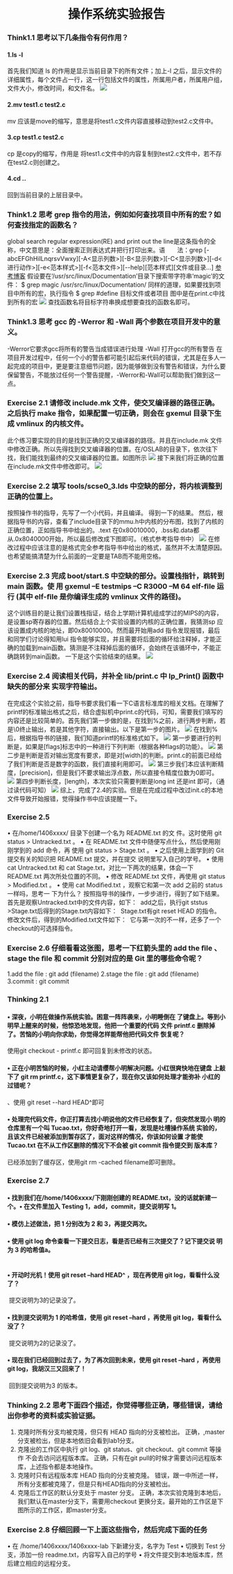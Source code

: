 #  <center>     操作系统实验报告<br>
### Think1.1 思考以下几条指令有何作用？
####  1.ls -l
首先我们知道 ls 的作用是显示当前目录下的所有文件；加上-l 之后，显示文件的详细属性，每个文件占一行，这一行包括文件的属性，所属用户者，所属用户组，文件大小，修改时间，和文件名。
![](https://github.com/Minwellcym/BUAA_MIPS_OS_DOC/blob/master/QQ%E6%88%AA%E5%9B%BE20160323204329.jpg)
####  2.mv test1.c test2.c
mv 应该是move的缩写，意思是将test1.c文件内容直接移动到test2.c文件中。
####  3.cp test1.c test2.c
cp 是copy的缩写，作用是 将test1.c文件中的内容复制到test2.c文件中，若不存在test2.c则创建之。
####  4.cd ..
回到当前目录的上层目录中。
### Think1.2 思考 grep 指令的用法，例如如何查找项目中所有的宏？如何查找指定的函数名？ 
global search regular expression(RE) and print out the line是这条指令的全称，中文意思是：全面搜索正则表达式并把行打印出来。语　　法：grep [-abcEFGhHilLnqrsvVwxy][-A<显示列数>][-B<显示列数>][-C<显示列数>][-d<进行动作>][-e<范本样式>][-f<范本文件>][--help][范本样式][文件或目录...]
[参考博客](http://blog.csdn.net/dysh1985/article/details/7571273)
假设要在‘/usr/src/linux/Documentation’目录下搜索带字符串‘magic’的文件：
 $ grep magic /usr/src/linux/Documentation/
 同样的道理，如果要找到项目中所有的宏，执行指令
$  grep #define 目标文件或者项目 
图中是在print.c中找到所有的宏
![](https://github.com/Minwellcym/BUAA_MIPS_OS_DOC/blob/master/QQ%E6%88%AA%E5%9B%BE20160323212322.jpg)
查找函数名将目标字符串换成想要查找的函数名即可。
### Think1.3 思考 gcc 的 -Werror 和 -Wall 两个参数在项目开发中的意义。
-Werror它要求gcc将所有的警告当成错误进行处理
-Wall         打开gcc的所有警告
在项目开发过程中，任何一个小的警告都可能引起后来代码的错误，尤其是在多人一起完成的项目中，更是要注意细节问题，因为能够做到没有警告和错误，为什么要保留警告，不能放过任何一个警告提醒，-Werror和-Wall可以帮助我们做到这一点。
### Exercise 2.1 请修改 include.mk 文件，使交叉编译器的路径正确。之后执行 make 指令，如果配置一切正确，则会在 gxemul 目录下生成 vmlinux 的内核文件。
此个练习要实现的目的是找到正确的交叉编译器的路径。并且在include.mk 文件中修改正确。所以先得找到交叉编译器的位置。在/OSLAB的目录下，依次往下找，我们能找到最终的交叉编译器的位置。如图所示
![](https://github.com/Minwellcym/BUAA_MIPS_OS_DOC/blob/master/QQ%E6%88%AA%E5%9B%BE20160323214206.jpg)
接下来我们将正确的位置在include.mk文件中修改即可。
![](https://github.com/Minwellcym/BUAA_MIPS_OS_DOC/blob/master/QQ%E6%88%AA%E5%9B%BE20160323214417.jpg)
### Exercise 2.2 填写 tools/scse0_3.lds 中空缺的部分，将内核调整到正确的位置上。
按照操作书的指导，先写了一个小代码，并且编译。
得到一下的结果。
然后，根据指导书的内容，查看了include目录下的mmu.h中内核的分布图，找到了内核的正确位置，正如指导书中给出的。.text 在0x80010000，.bss和.data都从.0x8040000开始，所以最后修改成下图即可。（格式参考指导书中）
![](https://github.com/Minwellcym/BUAA_MIPS_OS_DOC/blob/master/QQ%E6%88%AA%E5%9B%BE20160323221059.jpg)
在修改过程中应该注意的是格式完全参考指导书中给出的格式，虽然并不太清楚原因。也希望能搞清楚为什么前面的一定要是TAB而不能用空格。
### Exercise 2.3 完成 boot/start.S 中空缺的部分。设置栈指针，跳转到 main 函数。使 用 gxemul –E testmips –C R3000 –M 64 elf-ﬁle 运行 (其中 elf-ﬁle 是你编译生成的 vmlinux 文件的路径)。 
这个训练目的是让我们设置栈指证，结合上学期计算机组成学过的MIPS的内容，是设置sp寄存器的位置。然后结合上个实验设置的内核的正确位置，我猜测sp 应该设置成内核的地址，即0x80010000。然而最开始用add 指令发现报错，最后和同学们讨论得知用lui 指令能够实现，并且需要将后面的循环给注释掉，才能正确的加载到main函数。猜测是不注释掉后面的循环，会始终在该循环中，不能正确跳转到main函数。
一下是这个实验结束的结果。
![](https://github.com/Minwellcym/BUAA_MIPS_OS_DOC/blob/master/QQ%E6%88%AA%E5%9B%BE20160323222549.jpg)
### Exercise 2.4 阅读相关代码，并补全 lib/print.c 中 lp_Print() 函数中缺失的部分来 实现字符输出。 
在完成这个实验之前，指导书要求我们看一下C语言标准库的相关文档。在理解了printf的标准输出格式之后，结合虚拟机中print.c的代码，可知，需要我们填写的内容还是比较简单的。首先我们第一步做的是，在找到%之前，进行两步判断，若是\0终止输出，若是其他字符，直接输出。以下是第一步的图片。
![](https://github.com/Minwellcym/BUAA_MIPS_OS_DOC/blob/master/QQ%E6%88%AA%E5%9B%BE20160327225944.jpg)
在找到%后，根据指导书的链接，我们知道printf的标准格式如下。
![](https://github.com/Minwellcym/BUAA_MIPS_OS_DOC/blob/master/QQ%E6%88%AA%E5%9B%BE20160327231705.jpg)
第一步要进行的判断是，如果是[flags]标志中的一种进行下列判断（根据各种flags的功能）。
![](https://github.com/Minwellcym/BUAA_MIPS_OS_DOC/blob/master/QQ%E6%88%AA%E5%9B%BE20160327225959.jpg)
第二步是判断是否对输出宽度有要求，即是对[width]的判断。print.c的前面已经给了我们判断是否是数字的函数，我们直接利用即可。
![](https://github.com/Minwellcym/BUAA_MIPS_OS_DOC/blob/master/QQ%E6%88%AA%E5%9B%BE20160327230010.jpg)
第三步我们本应该判断精度，[precision]，但是我们不要求输出浮点数，所以直接令精度位数为0即可。
![](https://github.com/Minwellcym/BUAA_MIPS_OS_DOC/blob/master/QQ%E6%88%AA%E5%9B%BE20160327231715.jpg)
第四步判断长度，[length]，本次实验只需要判断是long int 还是int 即可，（通过读代码可知）
![](https://github.com/Minwellcym/BUAA_MIPS_OS_DOC/blob/master/QQ%E6%88%AA%E5%9B%BE20160327230017.jpg)
综上，完成了2.4的实验。但是在完成过程中改过init.c的本地文件导致开始报错，觉得操作书中应该提醒一下。
### Exercise 2.5 
• 在/home/1406xxxx/ 目录下创建一个名为 README.txt 的文 件。这时使用 git status > Untracked.txt 。
• 在 README.txt 文件中随便写点什么，然后使用刚刚学到的 add 命令，再 使用 git status > Stage.txt 。
• 之后使用上面学到的 Git 提交有关的知识把 README.txt 提交，并在提交 说明里写入自己的学号。
• 使用 cat Untracked.txt 和 cat Stage.txt，对比一下两次的结果，体会一下 README.txt 两次所处位置的不同。
• 修改 README.txt 文件，再使用 git status > Modiﬁed.txt 。
• 使用 cat Modiﬁed.txt ，观察它和第一次 add 之前的 status 一样吗，思考一 下为什么？
按照指导书的操作，一步步进行，得到了如下结果。首先是观察Untracked.txt中的文件内容，如下：
![]()
add之后，执行git ststus >Stage.txt后得到的Stage.txt内容如下：
![]()
Stage.txt有git reset HEAD 的指令。
修改文件后，得到的Modified.txt文件如下：
![]()
它与第一次的不一样，还多了一个checkout的可选择指令。
### Exercise 2.6 仔细看看这张图，思考一下红箭头里的 add the ﬁle 、stage the ﬁle 和 commit 分别对应的是 Git 里的哪些命令呢？
1.add the file  :   git add (filename)
2.stage the file : git add (filename)
3.commit : git commit
### Thinking 2.1 
#### • 深夜，小明在做操作系统实验。困意一阵阵袭来，小明睡倒在 了键盘上。等到小明早上醒来的时候，他惊恐地发现，他把一个重要的代码 文件 printf.c 删除掉了。苦恼的小明向你求助，你觉得怎样能帮他把代码文件 恢复呢？
使用git checkout - printf.c 即可回复到未修改的状态。
#### • 正在小明苦恼的时候，小红主动请缨帮小明解决问题。小红很爽快地在键盘 上敲下了 git rm printf.c，这下事情更复杂了，现在你又该如何处理才能弥补 小红的过错呢？
、使用 git reset --hard HEAD^即可
#### • 处理完代码文件，你正打算去找小明说他的文件已经恢复了，但突然发现小 明的仓库里有一个叫 Tucao.txt，你好奇地打开一看，发现是吐槽操作系统 实验的，且该文件已经被添加到暂存区了，面对这样的情况，你该如何设置 才能使 Tucao.txt 在不从工作区删除的情况下不会被 git commit 指令提交到 版本库？
已经添加到了缓存区，使用git rm -cached filename即可删除。
### Exercise 2.7
#### • 找到我们在/home/1406xxxx/下刚刚创建的 README.txt，没的话就新建一个。• 在文件里加入 Testing 1，add，commit，提交说明写 1。
#### • 模仿上述做法，把 1 分别改为 2 和 3，再提交两次。
#### • 使用 git log 命令查看一下提交日志，看是否已经有三次提交了？记下提交说 明为 3 的哈希值a。
![]()
#### • 开动时光机！使用 git reset –hard HEAD^ ，现在再使用 git log，看看什么没了？
![]()
提交说明为3的记录没了。
#### • 找到提交说明为 1 的哈希值，使用 git reset –hard <Hash-code>，再使用 git log，看看什么没了？
![]()
提交说明为2的记录没了。

#### • 现在我们已经回到过去了，为了再次回到未来，使用 git reset –hard <Hashcode> ，再使用 git log，我胡汉三又回来了！
![]()
回到提交说明为3 的版本。


###  Thinking 2.2 思考下面四个描述，你觉得哪些正确，哪些错误，请给出你参考的资料或实验证据。
1. 克隆时所有分支均被克隆，但只有 HEAD 指向的分支被检出。
  正确，![](),master分支被检出，但是本地依旧会看到lab1分支。
2. 克隆出的工作区中执行 git log、git status、git checkout、git commit 等操作 不会去访问远程版本库。
   正确，只有在git pull的时候才需要访问远程版本库，上述指令都是本地操作。
3. 克隆时只有远程版本库 HEAD 指向的分支被克隆。
    错误，跟一中所述一样，所有分支都被克隆了，但是只有HEAD指向的分支被检出。
4. 克隆后工作区的默认分支处于 master 分支。
    正确，本次实验克隆到本地后，我们默认在master分支下，需要用checkout 更换分支。最开始的工作区是下图所示的工作区，即master分支。![]()
### Exercise 2.8 仔细回顾一下上面这些指令，然后完成下面的任务
• 在 /home/1406xxxx/1406xxxx-lab 下新建分支，名字为 Test
• 切换到 Test 分支，添加一份 readme.txt，内容写入自己的学号
• 将文件提交到本地版本库，然后建立相应的远程分支。

